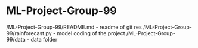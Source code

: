 # ML-Project-Group-99

/ML-Project-Group-99/README.md - readme of git res
/ML-Project-Group-99/rainforecast.py - model coding of the project
/ML-Project-Group-99/data - data folder
